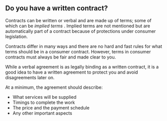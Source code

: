 ##  Do you have a written contract?

Contracts can be written or verbal and are made up of terms; some of which can
be _implied_ _terms_ . Implied terms are not mentioned but are automatically
part of a contract because of protections under consumer legislation.

Contracts differ in many ways and there are no hard and fast rules for what
terms should be in a consumer contract. However, terms in consumer contracts
must always be fair and made clear to you.

While a verbal agreement is as legally binding as a written contract, it is a
good idea to have a written agreement to protect you and avoid disagreements
later on.

At a minimum, the agreement should describe:

  * What services will be supplied 
  * Timings to complete the work 
  * The price and the payment schedule 
  * Any other important aspects 
